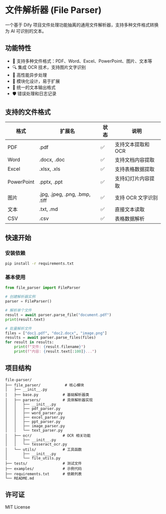 # 文件解析器 (File Parser)

一个基于 Dify 项目文件处理功能抽离的通用文件解析器，支持多种文件格式转换为 AI 可识别的文本。

## 功能特性

- 📄 支持多种文件格式：PDF、Word、Excel、PowerPoint、图片、文本等
- 🔍 集成 OCR 技术，支持图片文字识别
- 🚀 高性能异步处理
- 🔧 模块化设计，易于扩展
- 📝 统一的文本输出格式
- 🛡️ 错误处理和日志记录

## 支持的文件格式

| 格式 | 扩展名 | 状态 | 说明 |
|------|--------|------|------|
| PDF | .pdf | ✅ | 支持文本提取和 OCR |
| Word | .docx, .doc | ✅ | 支持文档内容提取 |
| Excel | .xlsx, .xls | ✅ | 支持表格数据提取 |
| PowerPoint | .pptx, .ppt | ✅ | 支持幻灯片内容提取 |
| 图片 | .jpg, .jpeg, .png, .bmp, .tiff | ✅ | 支持 OCR 文字识别 |
| 文本 | .txt, .md | ✅ | 直接文本读取 |
| CSV | .csv | ✅ | 表格数据解析 |

## 快速开始

### 安装依赖

```bash
pip install -r requirements.txt
```

### 基本使用

```python
from file_parser import FileParser

# 创建解析器实例
parser = FileParser()

# 解析单个文件
result = await parser.parse_file("document.pdf")
print(result.text)

# 批量解析文件
files = ["doc1.pdf", "doc2.docx", "image.png"]
results = await parser.parse_files(files)
for result in results:
    print(f"文件: {result.filename}")
    print(f"内容: {result.text[:100]}...")
```

## 项目结构

```
file-parser/
├── file_parser/           # 核心模块
│   ├── __init__.py
│   ├── base.py           # 基础解析器类
│   ├── parsers/          # 具体解析器实现
│   │   ├── __init__.py
│   │   ├── pdf_parser.py
│   │   ├── word_parser.py
│   │   ├── excel_parser.py
│   │   ├── ppt_parser.py
│   │   ├── image_parser.py
│   │   └── text_parser.py
│   ├── ocr/              # OCR 相关功能
│   │   ├── __init__.py
│   │   └── tesseract_ocr.py
│   └── utils/            # 工具函数
│       ├── __init__.py
│       └── file_utils.py
├── tests/                # 测试文件
├── examples/             # 示例代码
├── requirements.txt      # 依赖列表
└── README.md
```

## 许可证

MIT License
